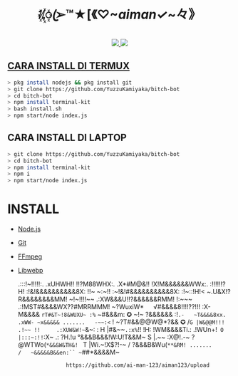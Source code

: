 <div align="center">
                

# ᜰ꙰ꦿ➢™★[《♡~_*aiman✓*_~々》

>
>
>
</div>
<p align="center">
  <a href="https://instagram.com/dcodedenpa"><img src="https://img.shields.io/badge/Instagram-E4405F?style=for-the-badge&logo=instagram&logoColor=white"/> 
  <a href="https://wa.me/6285866295942"><img src="https://img.shields.io/badge/WhatsApp-25D366?style=for-the-badge&logo=whatsapp&logoColor=white" />
</p>

## CARA INSTALL DI TERMUX
```bash
> pkg install nodejs && pkg install git
> git clone https://github.com/YuzzuKamiyaka/bitch-bot
> cd bitch-bot
> npm install terminal-kit
> bash install.sh
> npm start/node index.js
```
## CARA INSTALL DI LAPTOP
```bash
> git clone https://github.com/YuzzuKamiyaka/bitch-bot
> cd bitch-bot
> npm install terminal-kit
> npm i
> npm start/node index.js
```

# INSTALL
* [Node.js](https://nodejs.org/en/)
* [Git](https://git-scm.com/downloads)
* [FFmpeg](https://github.com/BtbN/FFmpeg-Builds/releases/download/autobuild-2020-12-08-13-03/ffmpeg-n4.3.1-26-gca55240b8c-win64-gpl-4.3.zip)
* [Libwebp](https://developers.google.com/speed/webp/download)

  .:::!~!!!!!:.
                    .xUHWH!! !!?M88WHX:.
                  .X*#M@&!!  !X!M&&&&&&WWx:.
                 :!!!!!!?H! :!&!&&&&&&&&&&8X:
                !!~  ~:~!! :~!&!#&&&&&&&&&&8X:
               :!~::!H!<   ~.U&X!?R&&&&&&&&MM!
               ~!~!!!!~~ .:XW&&&U!!?&&&&&&RMM!
                 !:~~~ .:!MST#&&&&WX??#MRRMMM!
                 ~?WuxiW*`   `√#&&&&8!!!!??!!!
               :X- M&&&&       `rT#&T~!8&WUXU~
              :%`  ~#&&&m:    ✪   ~!~ ?&&&&&&
            :!`.-   ~T&&&&8xx.  .xWW- ~x&&&&&
 .......   -~~:<` !    ~?T#&&@@W@*?&&   ✪  /`
G |W&@@M!!! .!~~ !!     .:XUW&W!~ `&~:    :
H |#&~~`.:x%`!!  !H:   !WM&&&&Ti.: .!WUn+!`
O |:::~:!!`:X~ .: ?H.!u °&&&B&&&!W:U!T&&M~
S |.~~   :X@!.-~   ?@WTWo(`*&&&W&TH&! `
T |Wi.~!X$?!-~    / ?&&&B&Wu(`**&RM!
 .......         /   ~&&&&&B&&en:``
                     ~`##*&&&&M~

                     https://github.com/ai-man-123/aiman123/upload
  
  
